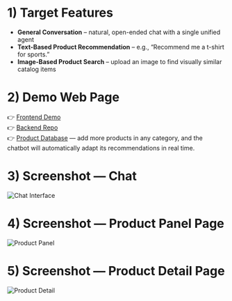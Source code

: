 # 1) Target Features
- **General Conversation** – natural, open-ended chat with a single unified agent  
- **Text-Based Product Recommendation** – e.g., “Recommend me a t-shirt for sports.”  
- **Image-Based Product Search** – upload an image to find visually similar catalog items  

# 2) Demo Web Page
👉 [Frontend Demo](https://shop-glass-ai.lovable.app/)  
👉 [Backend Repo](https://github.com/reatured/ecommerce-chatbot-api)  
👉 [Product Database](https://docs.google.com/spreadsheets/d/1LjQn5xgkAsXlW0kxCfq60C8P_siXzzGksx8LdMOH9YU/edit?usp=sharing) — add more products in any category, and the chatbot will automatically adapt its recommendations in real time.

# 3) Screenshot — Chat
![Chat Interface](./screenshots/chat.png)

# 4) Screenshot — Product Panel Page
![Product Panel](./screenshots/product-panel.png)

# 5) Screenshot — Product Detail Page
![Product Detail](./screenshots/product-detail.png)

